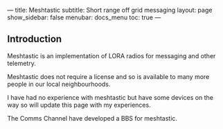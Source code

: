 —
title: Meshtastic
subtitle: Short range off grid messaging
layout: page
show_sidebar: false
menubar: docs_menu
toc: true
—


## Introduction

Meshtastic is an implementation of LORA radios for messaging and other telemetry.

Meshtastic does not require a license and so is available to many more people in our local neighbourhoods.

I have had no experience with meshtastic but have some devices on the way so will update this page with my experiences.

The Comms Channel have developed a BBS for meshtastic. 